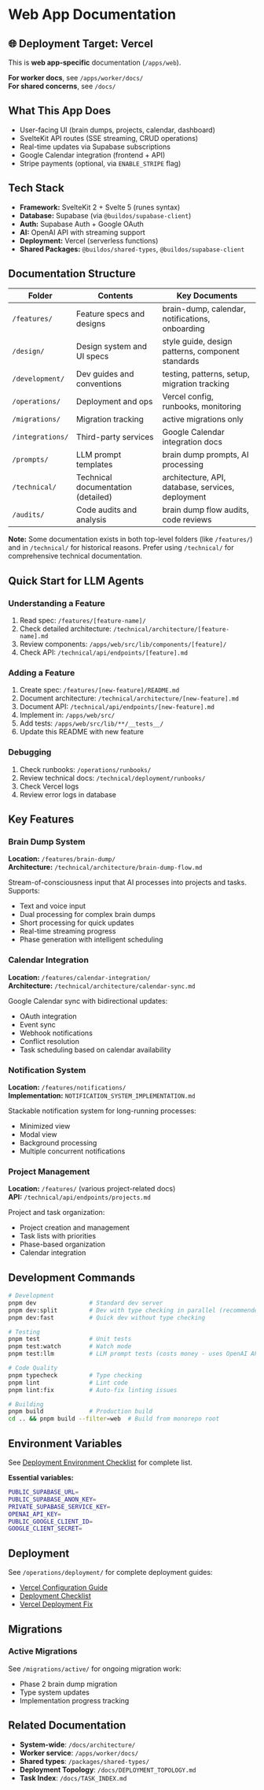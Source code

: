# Web App Documentation

## 🌐 Deployment Target: Vercel

This is **web app-specific** documentation (`/apps/web`).

**For worker docs**, see `/apps/worker/docs/`  
**For shared concerns**, see `/docs/`

## What This App Does

- User-facing UI (brain dumps, projects, calendar, dashboard)
- SvelteKit API routes (SSE streaming, CRUD operations)
- Real-time updates via Supabase subscriptions
- Google Calendar integration (frontend + API)
- Stripe payments (optional, via `ENABLE_STRIPE` flag)

## Tech Stack

- **Framework:** SvelteKit 2 + Svelte 5 (runes syntax)
- **Database:** Supabase (via `@buildos/supabase-client`)
- **Auth:** Supabase Auth + Google OAuth
- **AI:** OpenAI API with streaming support
- **Deployment:** Vercel (serverless functions)
- **Shared Packages:** `@buildos/shared-types`, `@buildos/supabase-client`

## Documentation Structure

| Folder           | Contents                           | Key Documents                                     |
| ---------------- | ---------------------------------- | ------------------------------------------------- |
| `/features/`     | Feature specs and designs          | brain-dump, calendar, notifications, onboarding   |
| `/design/`       | Design system and UI specs         | style guide, design patterns, component standards |
| `/development/`  | Dev guides and conventions         | testing, patterns, setup, migration tracking      |
| `/operations/`   | Deployment and ops                 | Vercel config, runbooks, monitoring               |
| `/migrations/`   | Migration tracking                 | active migrations only                            |
| `/integrations/` | Third-party services               | Google Calendar integration docs                  |
| `/prompts/`      | LLM prompt templates               | brain dump prompts, AI processing                 |
| `/technical/`    | Technical documentation (detailed) | architecture, API, database, services, deployment |
| `/audits/`       | Code audits and analysis           | brain dump flow audits, code reviews              |

**Note:** Some documentation exists in both top-level folders (like `/features/`) and in `/technical/` for historical reasons. Prefer using `/technical/` for comprehensive technical documentation.

## Quick Start for LLM Agents

### Understanding a Feature

1. Read spec: `/features/[feature-name]/`
2. Check detailed architecture: `/technical/architecture/[feature-name].md`
3. Review components: `/apps/web/src/lib/components/[feature]/`
4. Check API: `/technical/api/endpoints/[feature].md`

### Adding a Feature

1. Create spec: `/features/[new-feature]/README.md`
2. Document architecture: `/technical/architecture/[new-feature].md`
3. Document API: `/technical/api/endpoints/[new-feature].md`
4. Implement in: `/apps/web/src/`
5. Add tests: `/apps/web/src/lib/**/__tests__/`
6. Update this README with new feature

### Debugging

1. Check runbooks: `/operations/runbooks/`
2. Review technical docs: `/technical/deployment/runbooks/`
3. Check Vercel logs
4. Review error logs in database

## Key Features

### Brain Dump System

**Location:** `/features/brain-dump/`  
**Architecture:** `/technical/architecture/brain-dump-flow.md`

Stream-of-consciousness input that AI processes into projects and tasks. Supports:

- Text and voice input
- Dual processing for complex brain dumps
- Short processing for quick updates
- Real-time streaming progress
- Phase generation with intelligent scheduling

### Calendar Integration

**Location:** `/features/calendar-integration/`  
**Architecture:** `/technical/architecture/calendar-sync.md`

Google Calendar sync with bidirectional updates:

- OAuth integration
- Event sync
- Webhook notifications
- Conflict resolution
- Task scheduling based on calendar availability

### Notification System

**Location:** `/features/notifications/`  
**Implementation:** `NOTIFICATION_SYSTEM_IMPLEMENTATION.md`

Stackable notification system for long-running processes:

- Minimized view
- Modal view
- Background processing
- Multiple concurrent notifications

### Project Management

**Location:** `/features/` (various project-related docs)  
**API:** `/technical/api/endpoints/projects.md`

Project and task organization:

- Project creation and management
- Task lists with priorities
- Phase-based organization
- Calendar integration

## Development Commands

```bash
# Development
pnpm dev               # Standard dev server
pnpm dev:split         # Dev with type checking in parallel (recommended)
pnpm dev:fast          # Quick dev without type checking

# Testing
pnpm test              # Unit tests
pnpm test:watch        # Watch mode
pnpm test:llm          # LLM prompt tests (costs money - uses OpenAI API)

# Code Quality
pnpm typecheck         # Type checking
pnpm lint              # Lint code
pnpm lint:fix          # Auto-fix linting issues

# Building
pnpm build             # Production build
cd .. && pnpm build --filter=web  # Build from monorepo root
```

## Environment Variables

See [Deployment Environment Checklist](/docs/operations/environment/DEPLOYMENT_ENV_CHECKLIST.md) for complete list.

**Essential variables:**

```bash
PUBLIC_SUPABASE_URL=
PUBLIC_SUPABASE_ANON_KEY=
PRIVATE_SUPABASE_SERVICE_KEY=
OPENAI_API_KEY=
PUBLIC_GOOGLE_CLIENT_ID=
GOOGLE_CLIENT_SECRET=
```

## Deployment

See `/operations/deployment/` for complete deployment guides:

- [Vercel Configuration Guide](operations/deployment/VERCEL_CONFIGURATION_GUIDE.md)
- [Deployment Checklist](operations/deployment/READY_TO_DEPLOY.md)
- [Vercel Deployment Fix](operations/deployment/VERCEL_DEPLOYMENT_FIX.md)

## Migrations

### Active Migrations

See `/migrations/active/` for ongoing migration work:

- Phase 2 brain dump migration
- Type system updates
- Implementation progress tracking

## Related Documentation

- **System-wide**: `/docs/architecture/`
- **Worker service**: `/apps/worker/docs/`
- **Shared types**: `/packages/shared-types/`
- **Deployment Topology**: `/docs/DEPLOYMENT_TOPOLOGY.md`
- **Task Index**: `/docs/TASK_INDEX.md`
